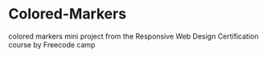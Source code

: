 # Colored-Markers
colored markers mini project from the Responsive Web Design Certification course by Freecode camp
